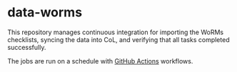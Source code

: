 # data-worms

This repository manages continuous integration for importing the 
WoRMs checklists, syncing the data into CoL, and verifying that
all tasks completed successfully.

The jobs are run on a schedule with 
[GitHub Actions](https://github.com/gdower/data-worms/actions) 
workflows.
